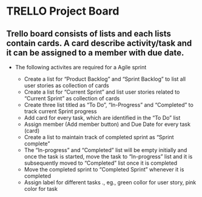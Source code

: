 # TRELLO Project Board

## Trello board consists of lists and each lists contain cards. A card describe activity/task and it can be assigned to a member with due date.  
    
  * The following activites are required for a Agile sprint 
	
	* Create a list for “Product Backlog” and “Sprint Backlog” to list all user stories as collection of cards 
	* Create a list for “Current Sprint” and list user stories related to “Current Sprint” as collection of cards
	* Create three list titled as “To Do”, “In-Progress” and “Completed”   to track current Sprint progress 
	* Add card for every task, which are identified in the “To Do” list  
	* Assign member (Add member button) and Due Date for every task (card)
	* Create a list to maintain track of completed sprint as “Sprint complete” 
	* The “In-progress” and “Completed” list will be empty initially and once the task is started, move the task to “In-progress” list and it is subsequently moved to “Completed” list once it is completed    
	* Move the completed sprint to “Completed Sprint” whenever it is completed
	* Assign label for different tasks ., eg., green collor for user story, pink color for task 

